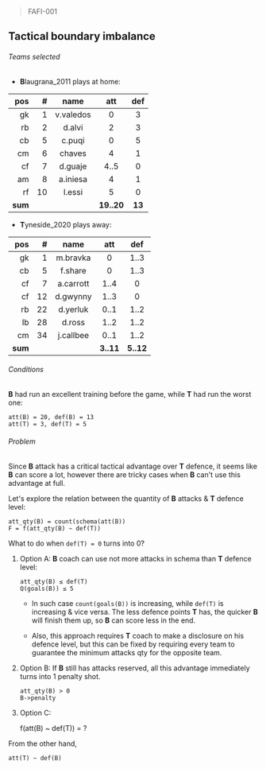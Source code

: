 
> FAFI-001


## Tactical boundary imbalance


###### Teams selected

- **B**laugrana_2011 plays at home:

| pos   | #  | name         | att      | def      |
|------:|---:|:------------:|:--------:|:--------:|
|   gk  |  1 | v.valedos    |      0   |      3   |
|   rb  |  2 | d.alvi       |      2   |      3   |
|   cb  |  5 | c.puqi       |      0   |      5   |
|   cm  |  6 | chaves       |      4   |      1   |
|   cf  |  7 | d.guaje      |   4..5   |      0   |
|   am  |  8 | a.iniesa     |      4   |      1   |
|   rf  | 10 | l.essi       |      5   |      0   |
|**sum**|    |              |**19..20**|   **13** |


- **T**yneside_2020 plays away:

| pos   | #  | name         | att      | def      |
|------:|---:|:------------:|:--------:|:--------:|
|   gk  |  1 | m.bravka     |      0   |   1..3   |
|   cb  |  5 | f.share      |      0   |   1..3   |
|   cf  |  7 | a.carrott    |   1..4   |      0   |
|   cf  | 12 | d.gwynny     |   1..3   |      0   |
|   rb  | 22 | d.yerluk     |   0..1   |   1..2   |
|   lb  | 28 | d.ross       |   1..2   |   1..2   |
|   cm  | 34 | j.callbee    |   0..1   |   1..2   |
|**sum**|    |              | **3..11**| **5..12**|




###### Conditions

**B** had run an excellent training before the game, while **T** had run the worst one:
    
    att(B) = 20, def(B) = 13
    att(T) = 3, def(T) = 5




###### Problem

Since **B** attack has a critical tactical advantage over **T** defence, it seems like **B** can score a lot,
however there are tricky cases when **B** can't use this advantage at full.

Let's explore the relation between the quantity of **B** attacks & **T** defence level:

    att_qty(B) = count(schema(att(B))
    F = f(att_qty(B) ~ def(T))

What to do when `def(T) = 0` turns into 0?

1.  Option A: **B** coach can use not more attacks in schema than **T** defence level:

        att_qty(B) ≤ def(T)
        Q(goals(B)) ≤ 5

    - In such case `count(goals(B))` is increasing, while `def(T)` is increasing & vice versa.
    The less defence points **T** has, the quicker **B** will finish them up, so **B** can score less in the end.

    - Also, this approach requires **T** coach to make a disclosure on his defence level,
    but this can be fixed by requiring every team to guarantee the minimum attacks qty for the opposite team.

2.  Option B: If **B** still has attacks reserved, all this advantage immediately turns into 1 penalty shot.

        att_qty(B) > 0
        B->penalty

3.  Option C: 






    f(att(B) ~ def(T)) = ?

From the other hand, 

    att(T) ~ def(B)


